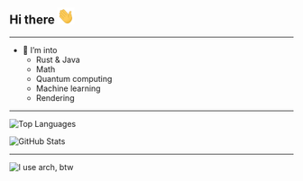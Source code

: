 ## Hi there <img src="./resources/hi.gif" width="30px">

<hr>

- 🌱 I’m into
    - Rust & Java
    - Math
    - Quantum computing
    - Machine learning
    - Rendering

<hr>

![Top Languages](https://github-readme-stats.vercel.app/api/top-langs/?username=paolobettelini&theme=tokyonight&layout=compact&hide_border=true&border_radius=25&custom_title=Top%20Languages&langs_count=10)


![GitHub Stats](https://github-readme-stats.vercel.app/api?username=paolobettelini&theme=tokyonight&hide_border=true&border_radius=25&count_private=true&include_all_commits=true&show_icons=true&custom_title=My%20Activity)

<hr>

![I use arch, btw](https://img.shields.io/badge/I%20use%20Arch%20btw-%2312100E.svg?logo=arch%20linux&style=for-the-badge)